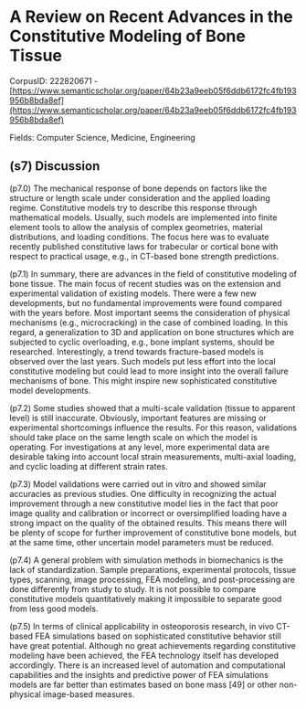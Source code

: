 # A Review on Recent Advances in the Constitutive Modeling of Bone Tissue

CorpusID: 222820671 - [https://www.semanticscholar.org/paper/64b23a9eeb05f6ddb6172fc4fb193956b8bda8ef](https://www.semanticscholar.org/paper/64b23a9eeb05f6ddb6172fc4fb193956b8bda8ef)

Fields: Computer Science, Medicine, Engineering

## (s7) Discussion
(p7.0) The mechanical response of bone depends on factors like the structure or length scale under consideration and the applied loading regime. Constitutive models try to describe this response through mathematical models. Usually, such models are implemented into finite element tools to allow the analysis of complex geometries, material distributions, and loading conditions. The focus here was to evaluate recently published constitutive laws for trabecular or cortical bone with respect to practical usage, e.g., in CT-based bone strength predictions.

(p7.1) In summary, there are advances in the field of constitutive modeling of bone tissue. The main focus of recent studies was on the extension and experimental validation of existing models. There were a few new developments, but no fundamental improvements were found compared with the years before. Most important seems the consideration of physical mechanisms (e.g., microcracking) in the case of combined loading. In this regard, a generalization to 3D and application on bone structures which are subjected to cyclic overloading, e.g., bone implant systems, should be researched. Interestingly, a trend towards fracture-based models is observed over the last years. Such models put less effort into the local constitutive modeling but could lead to more insight into the overall failure mechanisms of bone. This might inspire new sophisticated constitutive model developments.

(p7.2) Some studies showed that a multi-scale validation (tissue to apparent level) is still inaccurate. Obviously, important features are missing or experimental shortcomings influence the results. For this reason, validations should take place on the same length scale on which the model is operating. For investigations at any level, more experimental data are desirable taking into account local strain measurements, multi-axial loading, and cyclic loading at different strain rates.

(p7.3) Model validations were carried out in vitro and showed similar accuracies as previous studies. One difficulty in recognizing the actual improvement through a new constitutive model lies in the fact that poor image quality and calibration or incorrect or oversimplified loading have a strong impact on the quality of the obtained results. This means there will be plenty of scope for further improvement of constitutive bone models, but at the same time, other uncertain model parameters must be reduced.

(p7.4) A general problem with simulation methods in biomechanics is the lack of standardization. Sample preparations, experimental protocols, tissue types, scanning, image processing, FEA modeling, and post-processing are done differently from study to study. It is not possible to compare constitutive models quantitatively making it impossible to separate good from less good models.

(p7.5) In terms of clinical applicability in osteoporosis research, in vivo CT-based FEA simulations based on sophisticated constitutive behavior still have great potential. Although no great achievements regarding constitutive modeling have been achieved, the FEA technology itself has developed accordingly. There is an increased level of automation and computational capabilities and the insights and predictive power of FEA simulations models are far better than estimates based on bone mass [49] or other non-physical image-based measures.
